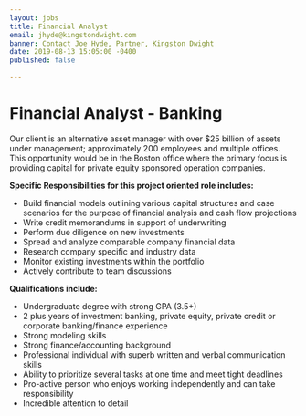 ```yaml
---
layout: jobs
title: Financial Analyst
email: jhyde@kingstondwight.com
banner: Contact Joe Hyde, Partner, Kingston Dwight
date: 2019-08-13 15:05:00 -0400
published: false

---
```

# **Financial Analyst - Banking**

Our client is an alternative asset manager with over $25 billion of assets under management; approximately 200 employees and multiple offices. This opportunity would be in the Boston office where the primary focus is providing capital for private equity sponsored operation companies.

**Specific Responsibilities for this project oriented role includes:**

* Build financial models outlining various capital structures and case scenarios for the purpose of financial analysis and cash flow projections
* Write credit memorandums in support of underwriting
* Perform due diligence on new investments
* Spread and analyze comparable company financial data
* Research company specific and industry data
* Monitor existing investments within the portfolio
* Actively contribute to team discussions

**Qualifications include:**

* Undergraduate degree with strong GPA (3.5+)
* 2 plus years of investment banking, private equity, private credit or corporate banking/finance experience
* Strong modeling skills
* Strong finance/accounting background
* Professional individual with superb written and verbal communication skills
* Ability to prioritize several tasks at one time and meet tight deadlines
* Pro-active person who enjoys working independently and can take responsibility
* Incredible attention to detail